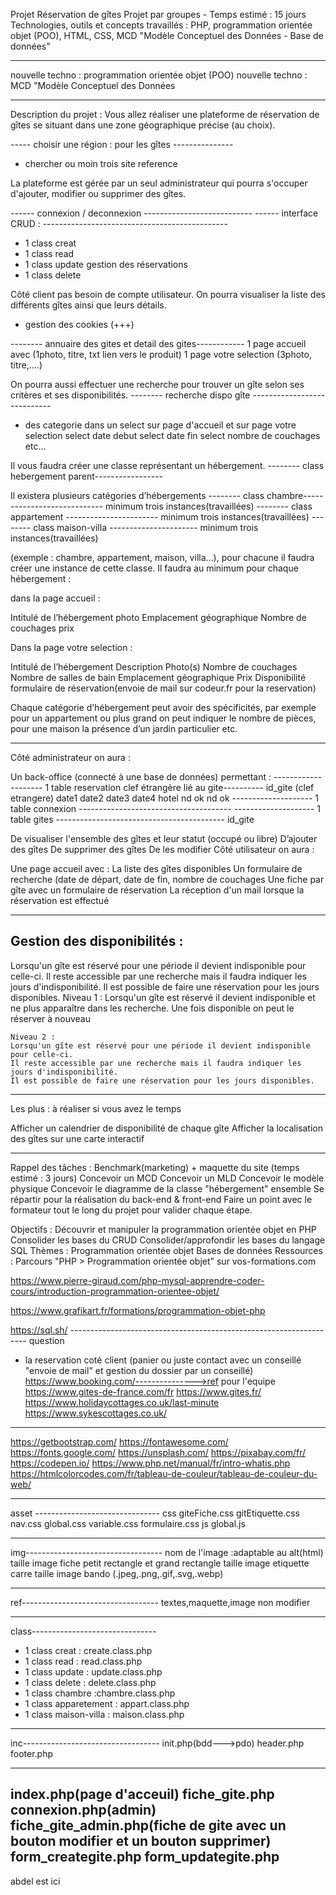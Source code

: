 Projet Réservation de gîtes
Projet par groupes - Temps estimé : 15 jours
Technologies, outils et concepts travaillés : PHP, programmation orientée objet (POO), HTML, CSS, MCD "Modèle Conceptuel des Données - Base de données"

---

nouvelle techno : programmation orientée objet (POO)
nouvelle techno : MCD "Modèle Conceptuel des Données

---

Description du projet :
Vous allez réaliser une plateforme de réservation de gîtes se situant dans une zone géographique précise (au choix).

----- choisir une région : pour les gîtes ---------------

- chercher ou moin trois site reference

La plateforme est gérée par un seul administrateur qui pourra s'occuper d'ajouter, modifier ou supprimer des gîtes.

------ connexion / deconnexion ---------------------------
------ interface CRUD : ----------------------------------------------

- 1 class creat
- 1 class read
- 1 class update gestion des réservations
- 1 class delete

Côté client pas besoin de compte utilisateur. On pourra visualiser la liste des différents gîtes ainsi que leurs détails.

- gestion des cookies (+++)

-------- annuaire des gites et detail des gites------------
1 page accueil avec (1photo, titre, txt lien vers le produit)
1 page votre selection (3photo, titre,....)

On pourra aussi effectuer une recherche pour trouver un gîte selon ses critères et ses disponibilités.
-------- recherche dispo gîte ----------------------------

- des categorie dans un select sur page d'accueil et sur page votre selection
  select date debut
  select date fin
  select nombre de couchages
  etc...

Il vous faudra créer une classe représentant un hébergement.
-------- class hebergement parent-----------------

Il existera plusieurs catégories d’hébergements
-------- class chambre----------------------------
minimum trois instances(travaillées)
-------- class appartement -----------------------
minimum trois instances(travaillées)
-------- class maison-villa ----------------------
minimum trois instances(travaillées)

(exemple : chambre, appartement, maison, villa…), pour chacune il faudra créer une instance de cette classe.
Il faudra au minimum pour chaque hébergement :

dans la page accueil :

Intitulé de l’hébergement
photo
Emplacement géographique
Nombre de couchages
prix

Dans la page votre selection :

Intitulé de l’hébergement
Description
Photo(s)
Nombre de couchages
Nombre de salles de bain
Emplacement géographique
Prix
Disponibilité
formulaire de réservation(envoie de mail sur codeur.fr pour la reservation)

Chaque catégorie d’hébergement peut avoir des spécificités,
par exemple pour un appartement ou plus grand on peut indiquer le nombre de pièces,
pour une maison la présence d’un jardin particulier etc.

---

Côté administrateur on aura :

Un back-office (connecté à une base de données) permettant :
-------------------- 1 table reservation clef étrangère lié au gite----------
id_gite (clef etrangere) date1 date2 date3 date4
hotel nd ok nd ok
-------------------- 1 table connexion --------------------------------------
-------------------- 1 table gites ------------------------------------------
id_gite

De visualiser l'ensemble des gîtes et leur statut (occupé ou libre)
D’ajouter des gîtes
De supprimer des gîtes
De les modifier
Côté utilisateur on aura :

Une page accueil avec :
La liste des gîtes disponibles
Un formulaire de recherche (date de départ, date de fin, nombre de couchages
Une fiche par gîte avec un formulaire de réservation
La réception d'un mail lorsque la réservation est effectué

---

## Gestion des disponibilités :

Lorsqu'un gîte est réservé pour une période il devient indisponible pour celle-ci.
Il reste accessible par une recherche mais il faudra indiquer les jours d'indisponibilité.
Il est possible de faire une réservation pour les jours disponibles.
Niveau 1 :
Lorsqu'un gîte est réservé il devient indisponible et ne plus apparaître dans les recherche.
Une fois disponible on peut le réserver à nouveau

    Niveau 2 :
    Lorsqu'un gîte est réservé pour une période il devient indisponible pour celle-ci.
    Il reste accessible par une recherche mais il faudra indiquer les jours d'indisponibilité.
    Il est possible de faire une réservation pour les jours disponibles.

---

Les plus : à réaliser si vous avez le temps

Afficher un calendrier de disponibilité de chaque gîte
Afficher la localisation des gîtes sur une carte interactif

---

Rappel des tâches :
Benchmark(marketing) + maquette du site (temps estimé : 3 jours)
Concevoir un MCD
Concevoir un MLD
Concevoir le modèle physique
Concevoir le diagramme de la classe "hébergement" ensemble
Se répartir pour la réalisation du back-end & front-end
Faire un point avec le formateur tout le long du projet pour valider chaque étape.

Objectifs :
Découvrir et manipuler la programmation orientée objet en PHP
Consolider les bases du CRUD
Consolider/approfondir les bases du langage SQL
Thèmes :
Programmation orientée objet
Bases de données
Ressources :
Parcours "PHP > Programmation orientée objet" sur vos-formations.com

https://www.pierre-giraud.com/php-mysql-apprendre-coder-cours/introduction-programmation-orientee-objet/

https://www.grafikart.fr/formations/programmation-objet-php

https://sql.sh/
------------------------------------------------------------------- question

- la reservation coté client (panier ou juste contact avec un conseillé "envoie de mail" et gestion du dossier par un conseillé)
  https://www.booking.com/--------------->ref pour l'equipe
  https://www.gites-de-france.com/fr
  https://www.gites.fr/
  https://www.holidaycottages.co.uk/last-minute
  https://www.sykescottages.co.uk/

---

https://getbootstrap.com/
https://fontawesome.com/
https://fonts.google.com/
https://unsplash.com/
https://pixabay.com/fr/
https://codepen.io/
https://www.php.net/manual/fr/intro-whatis.php
https://htmlcolorcodes.com/fr/tableau-de-couleur/tableau-de-couleur-du-web/

---

asset -------------------------------
css
giteFiche.css
gitEtiquette.css
nav.css
global.css
variable.css
formulaire.css
js
global.js

---

img----------------------------------
nom de l'image :adaptable au alt(html)
taille image fiche petit rectangle et grand rectangle
taille image etiquette carre
taille image bando
(.jpeg,.png,.gif,.svg,.webp)

---

ref----------------------------------
textes,maquette,image non modifier

---

class-------------------------------

- 1 class creat : create.class.php
- 1 class read : read.class.php
- 1 class update : update.class.php
- 1 class delete : delete.class.php
- 1 class chambre :chambre.class.php
- 1 class apparetement : appart.class.php
- 1 class maison-villa : maison.class.php

---

inc----------------------------------
init.php(bdd--->pdo)
header.php
footer.php

---

index.php(page d'acceuil)
fiche_gite.php
connexion.php(admin)
fiche_gite_admin.php(fiche de gite avec un bouton modifier et un bouton supprimer)
form_creategite.php
form_updategite.php
-------------------------------------------
abdel est ici


